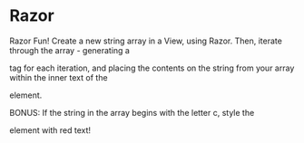 # Razor
Razor Fun!
Create a new string array in a View, using Razor.  Then, iterate through the array - generating a <p> tag for each iteration, and placing the contents on the string from your array within the inner text of the <p> element.



BONUS:  If the string in the array begins with the letter c, style the <p> element with red text!
